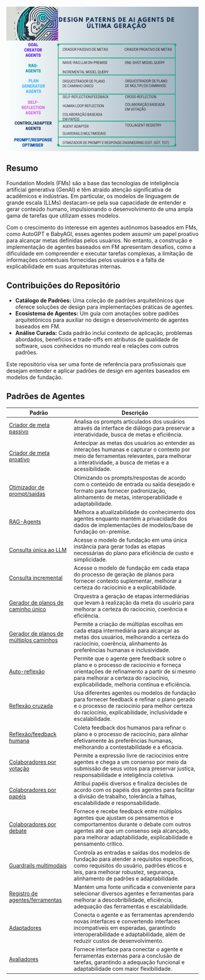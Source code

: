 ![Descrição da Imagem](https://raw.githubusercontent.com/samuelfernandof/ai-agents-design-patterns/main/Blue%20and%20Green%20Corporate%20project%20phases%20chart%20graph%20(1).png)

## Resumo

Foundation Models (FMs) são a base das tecnologias de inteligência artificial generativa (GenAI) e têm atraído atenção significativa de acadêmicos e indústrias. Em particular, os modelos de linguagem de grande escala (LLMs) destacam-se pela sua capacidade de entender e gerar conteúdo humano, impulsionando o desenvolvimento de uma ampla gama de tarefas que utilizam esses modelos.

Com o crescimento do interesse em agentes autônomos baseados em FMs, como AutoGPT e BabyAGI, esses agentes podem assumir um papel proativo para alcançar metas definidas pelos usuários. No entanto, a construção e implementação de agentes baseados em FM apresentam desafios, como a dificuldade em compreender e executar tarefas complexas, a limitação de informações contextuais fornecidas pelos usuários e a falta de explicabilidade em suas arquiteturas internas.

## Contribuições do Repositório

- **Catálogo de Padrões:** Uma coleção de padrões arquitetônicos que oferece soluções de design para implementações práticas de agentes.
- **Ecosistema de Agentes:** Um guia com anotações sobre padrões arquitetônicos para auxiliar no design e desenvolvimento de agentes baseados em FM.
- **Análise Curada:** Cada padrão inclui contexto de aplicação, problemas abordados, benefícios e trade-offs em atributos de qualidade de software, usos conhecidos no mundo real e relações com outros padrões.

Este repositório visa ser uma fonte de referência para profissionais que desejam entender e aplicar padrões de design em agentes baseados em modelos de fundação.

<h2>Padrões de Agentes</h2>
<table>
    <thead>
        <tr>
            <th>Padrão</th>
            <th>Descrição</th>
        </tr>
    </thead>
    <tbody>
        <tr>
            <td><a href="https://arxiv.org/abs/2210.03629">Criador de meta passivo</a></td>
            <td>Analisa os prompts articulados dos usuários através da interface de diálogo para preservar a interatividade, busca de metas e eficiência.</td>
        </tr>
        <tr>
            <td><a href="https://pku-proagent.github.io/">Criador de meta proativo</a></td>
            <td>Antecipar as metas dos usuários ao entender as interações humanas e capturar o contexto por meio de ferramentas relevantes, para melhorar a interatividade, a busca de metas e a acessibilidade.</td>
        </tr>
        <tr>
            <td><a href="URL_DA_OTIMIZACAO_DE_PROMPT_RESPOSTA">Otimizador de prompt/saídas</a></td>
            <td>Otimizando os prompts/respostas de acordo com o conteúdo de entrada ou saída desejado e formato para fornecer padronização, alinhamento de metas, interoperabilidade e adaptabilidade.</td>
        </tr>
        <tr>
            <td><a href="URL_DOS_RAG_AGENTS">RAG-Agents</a></td>
            <td>Melhora a atualizabilidade do conhecimento dos agentes enquanto mantém a privacidade dos dados de implementações de modelos/base de fundação on-premise.</td>
        </tr>
        <tr>
            <td><a href="URL_DA_CONSULTA_UNICA_AO_LLM">Consulta única ao LLM</a></td>
            <td>Acesse o modelo de fundação em uma única instância para gerar todas as etapas necessárias do plano para eficiência de custo e simplicidade.</td>
        </tr>
        <tr>
            <td><a href="URL_DA_CONSULTA_INCREMENTAL">Consulta incremental</a></td>
            <td>Acesse o modelo de fundação em cada etapa do processo de geração de planos para fornecer contexto suplementar, melhorar a certeza do raciocínio e a explicabilidade.</td>
        </tr>
        <tr>
            <td><a href="URL_DO_GERADOR_DE_PLANOS_DE_CAMINHO_UNICO">Gerador de planos de caminho único</a></td>
            <td>Orquestra a geração de etapas intermediárias que levam à realização da meta do usuário para melhorar a certeza do raciocínio, coerência e eficiência.</td>
        </tr>
        <tr>
            <td><a href="URL_DO_GERADOR_DE_PLANOS_DE_MULTIPLOS_CAMINHOS">Gerador de planos de múltiplos caminhos</a></td>
            <td>Permite a criação de múltiplas escolhas em cada etapa intermediária para alcançar as metas dos usuários, melhorando a certeza do raciocínio, coerência, alinhamento às preferências humanas e inclusividade.</td>
        </tr>
        <tr>
            <td><a href="URL_DA_AUTO_REFLEXAO">Auto-reflexão</a></td>
            <td>Permite que o agente gere feedback sobre o plano e o processo de raciocínio e forneça orientações de refinamento a partir de si mesmo para melhorar a certeza do raciocínio, explicabilidade, melhoria contínua e eficiência.</td>
        </tr>
        <tr>
            <td><a href="URL_DA_REFLEXAO_CRUZADA">Reflexão cruzada</a></td>
            <td>Usa diferentes agentes ou modelos de fundação para fornecer feedback e refinar o plano gerado e o processo de raciocínio para melhor certeza do raciocínio, explicabilidade, inclusividade e escalabilidade.</td>
        </tr>
        <tr>
            <td><a href="URL_DA_REFLEXAO_HUMANA">Reflexão/feedback humana</a></td>
            <td>Coleta feedback dos humanos para refinar o plano e o processo de raciocínio, para alinhar efetivamente às preferências humanas, melhorando a contestabilidade e a eficácia.</td>
        </tr>
        <tr>
            <td><a href="URL_DA_COOPERACAO_BASEADA_EM_VOTACAO">Colaboradores por votação</a></td>
            <td>Permite a expressão livre de raciocínios entre agentes e chega a um consenso por meio da submissão de seus votos para preservar justiça, responsabilidade e inteligência coletiva.</td>
        </tr>
        <tr>
            <td><a href="URL_DA_COOPERACAO_BASEADA_EM_PAPEIS">Colaboradores por papéis</a></td>
            <td>Atribui papéis diversos e finaliza decisões de acordo com os papéis dos agentes para facilitar a divisão de trabalho, tolerância a falhas, escalabilidade e responsabilidade.</td>
        </tr>
        <tr>
            <td><a href="URL_DA_COOPERACAO_BASEADA_EM_DEBATE">Colaboradores por debate</a></td>
            <td>Fornece e recebe feedback entre múltiplos agentes que ajustam os pensamentos e comportamentos durante o debate com outros agentes até que um consenso seja alcançado, para melhorar adaptabilidade, explicabilidade e pensamento crítico.</td>
        </tr>
        <tr>
            <td><a href="URL_DAS_BARREIRAS_MULTIMODAIS">Guardrails multimodais</a></td>
            <td>Controla as entradas e saídas dos modelos de fundação para atender a requisitos específicos, como requisitos do usuário, padrões éticos e leis, para melhorar robustez, segurança, alinhamento de padrões e adaptabilidade.</td>
        </tr>
        <tr>
            <td><a href="URL_DO_REGISTRO_DE_AGENTES_FERRAMENTAS">Registro de agentes/ferramentas</a></td>
            <td>Mantém uma fonte unificada e conveniente para selecionar diversos agentes e ferramentas para melhorar a descobribilidade, eficiência, adequação das ferramentas e escalabilidade.</td>
        </tr>
        <tr>
            <td><a href="URL_DO_ADAPTADOR_DE_AGENTES">Adaptadores </a></td>
            <td>Conecta o agente e as ferramentas aprendendo novas interfaces e convertendo interfaces incompatíveis em esperadas, garantindo interoperabilidade e adaptabilidade, além de reduzir custos de desenvolvimento.</td>
        </tr>
        <tr>
            <td><a href="URL_DA_AVALIACAO_DE_AGENTES">Avaliadores </a></td>
            <td>Fornece interface para conectar o agente e ferramentas externas para a conclusão de tarefas, garantindo a adequação funcional e adaptabilidade com maior flexibilidade.</td>
        </tr>
    </tbody>
</table>
